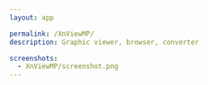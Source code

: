 ```yaml
---
layout: app

permalink: /XnViewMP/
description: Graphic viewer, browser, converter

screenshots:
  - XnViewMP/screenshot.png
---
```

